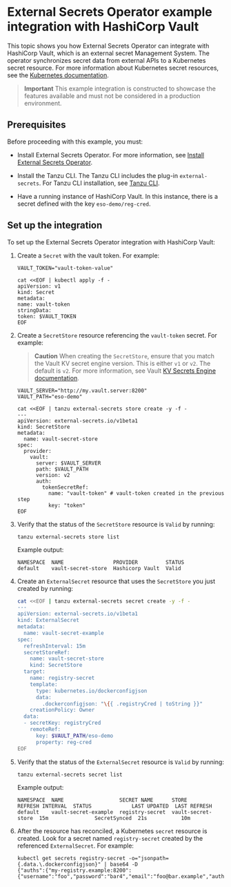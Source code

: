 # External Secrets Operator example integration with HashiCorp Vault

This topic shows you how External Secrets Operator can integrate with HashiCorp Vault, which is an external
secret Management System. The operator synchronizes secret data from external APIs to a Kubernetes
secret resource. For more information about Kubernetes secret resources, see the
[Kubernetes documentation](https://kubernetes.io/docs/concepts/configuration/secret).

> **Important** This example integration is constructed to showcase the features
> available and must not be considered in a production environment.

## <a id='eso-vault-prereqs'></a> Prerequisites

Before proceeding with this example, you must:

- Install External Secrets Operator. For more information, see
  [Install External Secrets Operator](install-external-secrets-operator.hbs.md).

- Install the Tanzu CLI. The Tanzu CLI includes the plug-in `external-secrets`.
  For Tanzu CLI installation, see [Tanzu CLI](../install-tanzu-cli.hbs.md).

- Have a running instance of HashiCorp Vault. In this instance, there is a secret defined with
  the key `eso-demo/reg-cred`.

## <a id='eso-vault-setup'></a> Set up the integration

To set up the External Secrets Operator integration with HashiCorp Vault:

1. Create a `Secret` with the vault token. For example:

    ```console
    VAULT_TOKEN="vault-token-value"

    cat <<EOF | kubectl apply -f -
    apiVersion: v1
    kind: Secret
    metadata:
    name: vault-token
    stringData:
    token: $VAULT_TOKEN
    EOF
    ```

1. Create a `SecretStore` resource referencing the `vault-token` secret. For example:

    >**Caution** When creating the `SecretStore`, ensure that you match the Vault KV secret engine version.
    This is either `v1` or `v2`. The default is `v2`. For more information, see
    Vault [KV Secrets Engine documentation](https://developer.hashicorp.com/vault/docs/secrets/kv).

    ```console
    VAULT_SERVER="http://my.vault.server:8200"
    VAULT_PATH="eso-demo"

    cat <<EOF | tanzu external-secrets store create -y -f -
    ---
    apiVersion: external-secrets.io/v1beta1
    kind: SecretStore
    metadata:
      name: vault-secret-store
    spec:
      provider:
        vault:
          server: $VAULT_SERVER
          path: $VAULT_PATH
          version: v2
          auth:
            tokenSecretRef:
              name: "vault-token" # vault-token created in the previous step
              key: "token"
    EOF
    ```

1. Verify that the status of the `SecretStore` resource is `Valid` by running:

    ```console
    tanzu external-secrets store list
    ```

    Example output:

    ```console
    NAMESPACE  NAME                PROVIDER         STATUS
    default    vault-secret-store  Hashicorp Vault  Valid
    ```

1. Create an `ExternalSecret` resource that uses the `SecretStore` you just created by running:

    ```sh
    cat <<EOF | tanzu external-secrets secret create -y -f -
    ---
    apiVersion: external-secrets.io/v1beta1
    kind: ExternalSecret
    metadata:
      name: vault-secret-example
    spec:
      refreshInterval: 15m
      secretStoreRef:
        name: vault-secret-store
        kind: SecretStore
      target:
        name: registry-secret
        template:
          type: kubernetes.io/dockerconfigjson
          data:
            .dockerconfigjson: "\{{ .registryCred | toString }}"
        creationPolicy: Owner
      data:
      - secretKey: registryCred
        remoteRef:
          key: $VAULT_PATH/eso-demo
          property: reg-cred
    EOF
    ```

1. Verify that the status of the `ExternalSecret` resource is `Valid` by running:

    ```console
    tanzu external-secrets secret list
    ```

    Example output:

    ```console
    NAMESPACE  NAME                  SECRET NAME      STORE               REFRESH INTERVAL  STATUS             LAST UPDATED  LAST REFRESH
    default    vault-secret-example  registry-secret  vault-secret-store  15m               SecretSynced  21s           10m
    ```

1. After the resource has reconciled, a Kubernetes `secret` resource is created.
   Look for a secret named `registry-secret` created by the referenced `ExternalSecret`. For example:

    ```console
    kubectl get secrets registry-secret -o="jsonpath={.data.\.dockerconfigjson}" | base64 -D
    {"auths":{"my-registry.example:8200":{"username":"foo","password":"bar4","email":"foo@bar.example","auth":"Zm9vOmJhcjQ="}}}
    ```
